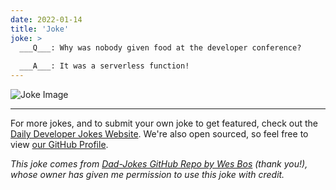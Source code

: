 ```yaml
---
date: 2022-01-14
title: 'Joke'
joke: >
  ___Q___: Why was nobody given food at the developer conference?
  
  ___A___: It was a serverless function!
---
```



![Joke Image](https://private.xtrp.io/projects/DailyDeveloperJokes/public_image_server/images/5e1259ab8700f.png)

---

For more jokes, and to submit your own joke to get featured, check out the [Daily Developer Jokes Website](https://dailydeveloperjokes.github.io/). We're also open sourced, so feel free to view [our GitHub Profile](https://github.com/dailydeveloperjokes).


_This joke comes from [Dad-Jokes GitHub Repo by Wes Bos](https://github.com/wesbos/dad-jokes) (thank you!), whose owner has given me permission to use this joke with credit._

<!--
Joke text:
**Q**: Why was nobody given food at the developer conference?

**A**: It was a serverless function!
 -->


